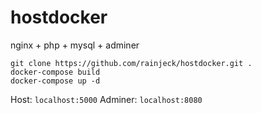 # hostdocker

nginx + php + mysql + adminer

```
git clone https://github.com/rainjeck/hostdocker.git .
docker-compose build
docker-compose up -d
```

Host: `localhost:5000`
Adminer: `localhost:8080`
